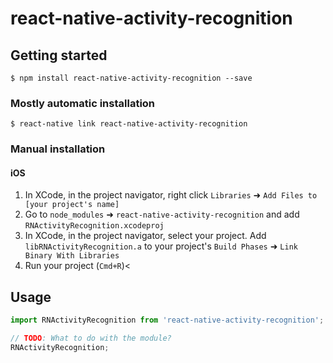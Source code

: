 
# react-native-activity-recognition

## Getting started

`$ npm install react-native-activity-recognition --save`

### Mostly automatic installation

`$ react-native link react-native-activity-recognition`

### Manual installation


#### iOS

1. In XCode, in the project navigator, right click `Libraries` ➜ `Add Files to [your project's name]`
2. Go to `node_modules` ➜ `react-native-activity-recognition` and add `RNActivityRecognition.xcodeproj`
3. In XCode, in the project navigator, select your project. Add `libRNActivityRecognition.a` to your project's `Build Phases` ➜ `Link Binary With Libraries`
4. Run your project (`Cmd+R`)<


## Usage
```javascript
import RNActivityRecognition from 'react-native-activity-recognition';

// TODO: What to do with the module?
RNActivityRecognition;
```
  